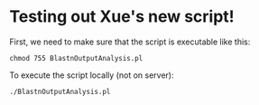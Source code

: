 # Testing out Xue's new script!

First, we need to make sure that the script is executable like this:

```
chmod 755 BlastnOutputAnalysis.pl
```

To execute the script locally (not on server):
```
./BlastnOutputAnalysis.pl
```
